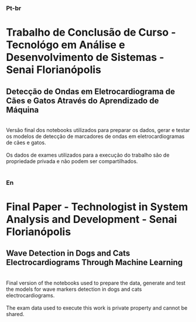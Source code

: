 ### Pt-br

# Trabalho de Conclusão de Curso - Tecnológo em Análise e Desenvolvimento de Sistemas - Senai Florianópolis

## Detecção de Ondas em Eletrocardiograma de Cães e Gatos Através do Aprendizado de Máquina

<br>
Versão final dos notebooks utilizados para preparar os dados, gerar e testar os modelos de detecção de marcadores de ondas em eletrocardiogramas de cães e gatos.
<br>
<br>
Os dados de exames utilizados para a execução do trabalho são de propriedade privada e não podem ser compartilhados.
<br>
<br>

### En

# Final Paper - Technologist in System Analysis and Development - Senai Florianópolis

## Wave Detection in Dogs and Cats Electrocardiograms Through Machine Learning

<br>
Final version of the notebooks used to prepare the data, generate and test the models for wave markers detection in dogs and cats electrocardiograms.
<br>
<br>
The exam data used to execute this work is private property and cannot be shared.
